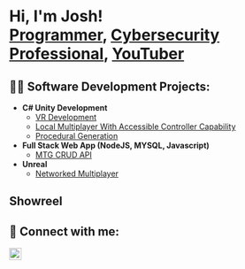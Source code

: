 <h1>Hi, I'm Josh! <br/><a href="https://github.com/joshmadakor1">Programmer</a>, <a href="https://www.linkedin.com/in/joshmadakor/">Cybersecurity Professional</a>, <a href="https://www.youtube.com/c/joshmadakor">YouTuber</a></h1>

<h2>👨‍💻 Software Development Projects:</h2>

- <b>C# Unity Development</b>
  - [VR Development](https://github.com/Aspenar/Apocalypse--Next-Day-Delivery)
  - [Local Multiplayer With Accessible Controller Capability](https://github.com/jacobpalin/GIMM400_Unity_Game)
  - [Procedural Generation](https://github.com/Aspenar/ProceduralGeneration)
- <b>Full Stack Web App (NodeJS, MYSQL, Javascript)</b>
  - [MTG CRUD API](https://github.com/Aspenar/CRUD-API)
- <b>Unreal</b>
  - [Networked Multiplayer](https://github.com/Aspenar/A-Tale-of-Two-Winds)
<h2>Showreel</h2>


<h2> 🤳 Connect with me:</h2>

[<img align="left" alt="Spencer Peterson | LinkedIn" width="22px" src="[https://www.linkedin.com/in/spencer-peterson-4065a2136](https://media.licdn.com/dms/image/C5603AQHoSNKnQ4WeXg/profile-displayphoto-shrink_200_200/0/1649557047029?e=1717027200&v=beta&t=aZ5b6AZaKFgIqr-lZKLIqDlmOSrhy7VFe2F8xBWfAsw)" />][linkedin]

[youtube]: https://www.youtube.com/channel/UCHWruM7NgjNGXsBXGMBrb_g
[linkedin]: https://www.linkedin.com/in/spencer-peterson-4065a2136
